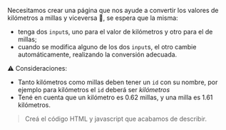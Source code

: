Necesitamos crear una página que nos ayude a convertir los valores de kilómetros a millas y viceversa :arrows_counterclockwise:, se espera que la misma:

- tenga dos `input`s, uno para el valor de kilómetros y otro para el de millas;
- cuando se modifica alguno de los dos `input`s, el otro cambie automáticamente, realizando la conversión adecuada. 

:warning: Consideraciones:

- Tanto kilómetros como millas deben tener un `id` con su nombre, por ejemplo para kilómetros el `id` deberá ser _kilómetros_
- Tené en cuenta que un kilómetro es 0.62 millas, y una milla es 1.61 kilómetros.

> Creá el código HTML y javascript que acabamos de describir.
